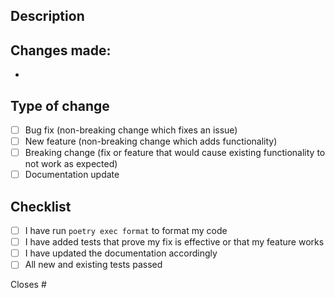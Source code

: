 ## Description

<!-- Please include a summary of the changes and which issue is fixed. -->

Changes made:
- 
- 

## Type of change

<!-- Please delete options that are not relevant. -->

- [ ] Bug fix (non-breaking change which fixes an issue)
- [ ] New feature (non-breaking change which adds functionality)
- [ ] Breaking change (fix or feature that would cause existing functionality to not work as expected)
- [ ] Documentation update

## Checklist

- [ ] I have run `poetry exec format` to format my code
- [ ] I have added tests that prove my fix is effective or that my feature works
- [ ] I have updated the documentation accordingly
- [ ] All new and existing tests passed

Closes # 